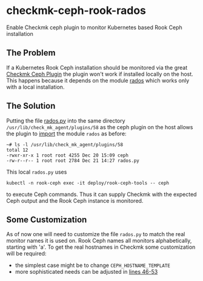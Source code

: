 # checkmk-ceph-rook-rados
Enable Checkmk ceph plugin to monitor Kubernetes based Rook Ceph installation

## The Problem

If a Kubernetes Rook Ceph installation should be monitored via the great
[Checkmk Ceph Plugin](https://github.com/HeinleinSupport/check_mk_extensions/tree/cmk2.1/ceph) the plugin won't work if
installed locally on the host. This happens because it depends on the module
[rados](https://docs.ceph.com/en/latest/rados/api/python/) which works only with a local installation.

## The Solution

Putting the file [rados.py](https://github.com/HenriWahl/checkmk-ceph-rook-rados/blob/main/rados.py) into the same directory `/usr/lib/check_mk_agent/plugins/58` as the ceph plugin on the host
allows the plugin to [import](https://github.com/HeinleinSupport/check_mk_extensions/blob/cmk2.1/ceph/agents/plugins/ceph#L19)
the module `rados` as before:

```shell
~# ls -l /usr/lib/check_mk_agent/plugins/58
total 12
-rwxr-xr-x 1 root root 4255 Dec 20 15:09 ceph
-rw-r--r-- 1 root root 2784 Dec 21 14:27 rados.py
```

This local `rados.py` uses

```shell
kubectl -n rook-ceph exec -it deploy/rook-ceph-tools -- ceph
```

to execute Ceph commands. Thus it can supply Checkmk with the expected Ceph output and the Rook Ceph instance is
monitored.

## Some Customization

As of now one will need to customize the file `rados.py` to match the real monitor names it is used on.
Rook Ceph names all monitors alphabetically, starting with 'a'. To get the real hostnames in Checkmk some
customization will be required:

- the simplest case might be to change `CEPH_HOSTNAME_TEMPLATE`
- more sophisticated needs can be adjusted in [lines 46-53](https://github.com/HenriWahl/checkmk-ceph-rook-rados/blob/main/rados.py#L46-L53)
